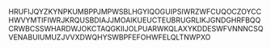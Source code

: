 HRUFIJQYZKYNPKUMBPPJMPWSBLHGYIQOGUIPSIWRZWFCUQOCZOYCCHWVYMTIFIWRJKRQUSBDIAJJMOAIKUEUCTEUBRUGRLIKJGNDGHRFBQQCRWBCSSWHARDWJOKCTAQGKIIJOLPUARWKQLAXYKDDESWFVNNNCSQVENABUIUMUZJVVXDWQHYSWBPFEFOHWFELQLTNWPXO